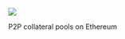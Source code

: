 <p><img src="https://surevx-public-assets1.s3.eu-west-2.amazonaws.com/SureVX_300dpi_198x57.png"/></p>
P2P collateral pools on Ethereum
